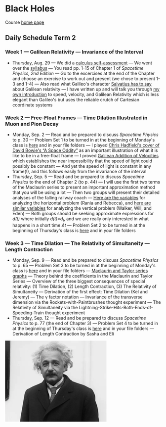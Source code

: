 # Black Holes

Course [home page](./)

## Daily Schedule Term 2

### Week 1 &mdash; Galilean Relativity &mdash; Invariance of the Interval

* Thursday, Aug. 29 &mdash; We did a [calculus self-assessment](./exams/Exam0.nb.pdf) &mdash; We went over the [syllabus](./BlackHolesSyllabus.pdf) &mdash; You read pp. 1-15 of Chapter 1 of *Spacetime Physics, 2nd Edition* &mdash; Go to the excercises at the end of the Chapter and choose an exercise to work out and present (we chose to present 1-3 and 1-4) &mdash; Also read what Galileo's character [Salvatius has to say](./resources/GalileanRelativity-Salvatius.png) about Galilean relativity &mdash; I have written up and will talk you through [my own introduction](./resources/GalileanRelativity-Brian.pdf) to speed, velocity, and Galilean Relativity which is less elegant than Galileo's but uses the reliable crutch of Cartesian coordinate systems

### Week 2 &mdash; Free-Float Frames &mdash; Time Dilation Illustrated in Muon and Pion Decay

* Monday, Sep. 2 &mdash; Read and be prepared to discuss *Spacetime Physics* to p. 30 &mdash; Problem Set 1 to be turned in at the beginning of Monday's class is [here](./assignments/ProblemSet01.nb.pdf) and in your file folders &mdash; I played [Chris Hadfield's cover of David Bowie's &ldquo;A Space Oddity&rdquo;](https://youtu.be/KaOC9danxNo) as an important illustration of what it is like to be in a free-float frame &mdash; I proved [Galilean Addition of Velocities](./resources/GalileanAdditionOfVelocities.pdf) which establishes the near impossibility that the speed of light could possibly be constant &mdash; And yet the speed of light is constant in any frame(!), and this follows easily from the invariance of the interval
* Thursday, Sep. 5 &mdash; Read and be prepared to discuss *Spacetime Physics* to the end of Chapter 2 (to p. 44) &mdash; I will use the first two terms of the Maclaurin series to present an important approximation method that you will be using a lot &mdash; Then two groups will present their detailed analyses of the falling railway coach &mdash; [Here are the variables](resources/HorizontalCoachVariables.png) for analyzing the horizontal problem (Rania and Rebecca), and [here are similar variables](resources/VerticalCoachVariables.png) for analyzing the vertical problem (Walker, Will, and Eden) &mdash; Both groups should be seeking approximate expressions for *d(t)* where initially *d(t)=d<sub>I</sub>*, and we are really only interested in what happens in a short time *&Delta;t* &mdash; Problem Set 2 to be turned in at the beginning of Thursday's class is [here](./assignments/ProblemSet02.nb.pdf) and in your file folders

### Week 3 &mdash; Time Dilation &mdash; The Relativity of Simultaneity &mdash; Length Contraction

* Monday, Sep. 9 &mdash; Read and be prepared to discuss *Spacetime Physics* to p. 65 &mdash; Problem Set 3 to be turned in at the beginning of Monday's class is [here](./assignments/ProblemSet03.nb.pdf) and in your file folders &mdash; [Maclaurin and Taylor series graphs](./resources/MaclaurinAndTaylorSeries.pdf) &mdash; Theory behind the coefficients in the Maclaurin and Taylor Series &mdash; Overview of the three biggest consequences of special relativity: (1) Time Dilation, (2) Length Contraction, (3) The Relativity of Simultaneity &mdash; Derivation of the first effect: Time Dilation (Kel and Jeremy) &mdash; The &gamma; factor notation &mdash; Invariance of the transverse dimension via the Rockets-with-Paintbrushes thought experiment &mdash; The Relativity of Simultaneity via the Lightning-Strike-Hits-Both-Ends-of-Speeding-Train thought experiment
* Thursday, Sep. 12 &mdash; Read and be prepared to discuss *Spacetime Physics* to p. 77 (the end of Chapter 3) &mdash; Problem Set 4 to be turned in at the beginning of Thursday's class is [here](./assignments/ProblemSet04.nb.pdf) and in your file folders &mdash; Derivation of Length Contraction by Sasha and Eli

<img src="./resources/AlbertEinstein.png" alt="A smart physicist" width="65%">
